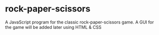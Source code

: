 # rock-paper-scissors
A JavaScript program for the classic rock-paper-scissors game. A GUI for the game will be added later using HTML & CSS 
